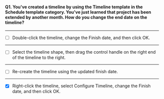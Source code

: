 #### Q1. You've created a timeline by using the Timeline template in the Schedule template category. You've just learned that project has been extended by another month. How do you change the end date on the timeline?

---

- [ ] Double-click the timeline, change the Finish date, and then click OK.

---

- [ ] Select the timeline shape, then drag the control handle on the right end of the timeline to the right.

---

- [ ] Re-create the timeline using the updated finish date.

---

- [x] Right-click the timeline, select Configure Timeline, change the Finish date, and then click OK.
